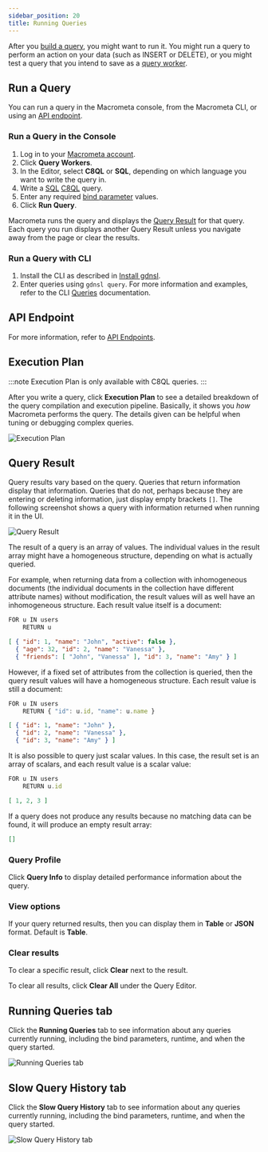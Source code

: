 ```yaml
---
sidebar_position: 20
title: Running Queries
---
```


After you [build a query](building-queries.md), you might want to run it. You might run a query to perform an action on your data (such as INSERT or DELETE), or you might test a query that you intend to save as a [query worker](../queryworkers/).

## Run a Query

You can run a query in the Macrometa console, from the Macrometa CLI, or using an [API endpoint](api-endpoints.md).

### Run a Query in the Console

1. Log in to your [Macrometa account](https://auth-play.macrometa.io/).
1. Click **Query Workers**.
1. In the Editor, select **C8QL** or **SQL**, depending on which language you want to write the query in.
1. Write a [SQL](sql/index.md) [C8QL](c8ql/index.md) query.
1. Enter any required [bind parameter](bind-parameters.md) values.
1. Click **Run Query**.

Macrometa runs the query and displays the [Query Result](#query-result) for that query. Each query you run displays another Query Result unless you navigate away from the page or clear the results.

### Run a Query with CLI

1. Install the CLI as described in [Install gdnsl](../cli/#install-gdnsl-cli).
2. Enter queries using `gdnsl query`. For more information and examples, refer to the CLI [Queries](../cli/queries-cli) documentation.

## API Endpoint

For more information, refer to [API Endpoints](api-endpoints.md).

## Execution Plan

:::note
Execution Plan is only available with C8QL queries.
:::

After you write a query, click **Execution Plan** to see a detailed breakdown of the query compilation and execution pipeline. Basically, it shows you _how_ Macrometa performs the query. The details given can be helpful when tuning or debugging complex queries.

![Execution Plan](/img/queries/execution-plan.png)

## Query Result

Query results vary based on the query. Queries that return information display that information. Queries that do not, perhaps because they are entering or deleting information, just display empty brackets `[]`. The following screenshot shows a query with information returned when running it in the UI.

![Query Result](/img/queries/query-result.png)

The result of a query is an array of values. The individual values in the result array might have a homogeneous structure, depending on what is actually queried.

For example, when returning data from a collection with inhomogeneous documents (the individual documents in the collection have different attribute names) without modification, the result values will as well have an inhomogeneous structure. Each result value itself is a document:

```js
FOR u IN users
    RETURN u
```

```json
[ { "id": 1, "name": "John", "active": false }, 
  { "age": 32, "id": 2, "name": "Vanessa" }, 
  { "friends": [ "John", "Vanessa" ], "id": 3, "name": "Amy" } ]
```

However, if a fixed set of attributes from the collection is queried, then the query result values will have a homogeneous structure. Each result value is still a document:

```js
FOR u IN users
    RETURN { "id": u.id, "name": u.name }
```

```json
[ { "id": 1, "name": "John" }, 
  { "id": 2, "name": "Vanessa" }, 
  { "id": 3, "name": "Amy" } ]
```

It is also possible to query just scalar values. In this case, the result set is an array of scalars, and each result value is a scalar value:

```js
FOR u IN users
    RETURN u.id
```

```json
[ 1, 2, 3 ]
```

If a query does not produce any results because no matching data can be found, it will produce an empty result array:

```json
[]
```

### Query Profile

Click **Query Info** to display detailed performance information about the query.

### View options

If your query returned results, then you can display them in **Table** or **JSON** format. Default is **Table**.

### Clear results

To clear a specific result, click **Clear** next to the result.

To clear all results, click **Clear All** under the Query Editor.

## Running Queries tab

Click the **Running Queries** tab to see information about any queries currently running, including the bind parameters, runtime, and when the query started.

![Running Queries tab](/img/queries/running-queries-tab.png)

## Slow Query History tab

Click the **Slow Query History** tab to see information about any queries currently running, including the bind parameters, runtime, and when the query started.

![Slow Query History tab](/img/queries/slow-query-history-tab.png)
